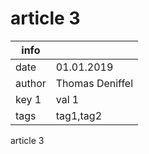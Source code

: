 article 3
========

|info  |               |
|------|---------------|
|date  |01.01.2019     |
|author|Thomas Deniffel|
|key 1 | val 1         |
|tags  |tag1,tag2      |

article 3
